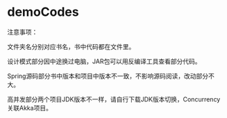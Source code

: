 # demoCodes
注意事项：

文件夹名分别对应书名，书中代码都在文件里。

设计模式部分因中途换过电脑，JAR包可以用反编译工具查看部分代码。

Spring源码部分书中版本和项目中版本不一致，不影响源码阅读，改动部分不大。

高并发部分两个项目JDK版本不一样，请自行下载JDK版本切换，Concurrency关联Akka项目。

